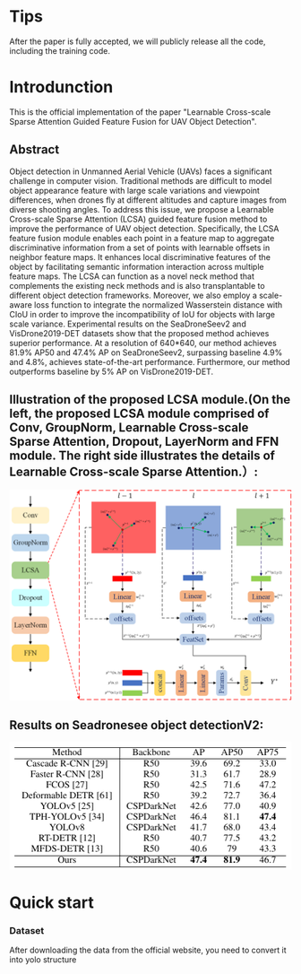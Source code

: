 
# Tips
After the paper is fully accepted, we will publicly release all the code, including the training code.

# Introdunction
This is the official implementation of the paper "Learnable Cross-scale Sparse Attention Guided Feature Fusion for UAV Object Detection".

## Abstract
Object detection in Unmanned Aerial Vehicle (UAVs) faces a significant challenge in computer vision. Traditional methods are difficult to model object appearance feature with large scale variations and viewpoint differences, when drones fly at different altitudes and capture images from diverse shooting angles. To address this issue, we propose a Learnable Cross-scale Sparse Attention (LCSA) guided  feature fusion method to improve the performance of UAV object detection. Specifically, the LCSA feature fusion module enables each point in a feature map to aggregate discriminative information from a set of points with learnable offsets in neighbor feature maps. It enhances local discriminative features of the object by facilitating semantic information interaction across multiple feature maps. The LCSA can function as a novel neck method that complements the existing neck methods and is also transplantable to different object detection frameworks. Moreover, we also employ a scale-aware loss function to integrate the normalized Wasserstein distance with CIoU in order to improve the incompatibility of IoU for objects with large scale variance. Experimental results on the SeaDroneSeev2 and VisDrone2019-DET datasets show that the proposed method achieves superior performance. 
At a resolution of 640*640, our method achieves 81.9% AP50 and 47.4% AP on SeaDroneSeev2, surpassing baseline 4.9% and 4.8%, achieves state-of-the-art performance. Furthermore, our method outperforms baseline by 5% AP on VisDrone2019-DET.

## Illustration of the proposed LCSA module.(On the left, the proposed LCSA module comprised of Conv, GroupNorm, Learnable Cross-scale Sparse Attention, Dropout, LayerNorm and FFN module. The right side illustrates the details of Learnable Cross-scale Sparse Attention.）:
![fig](images/fig3.png)
## Results on Seadronesee object detectionV2:

![fig](images/results.png)

# Quick start

### Dataset
After downloading the data from the official website, you need to convert it into yolo structure







